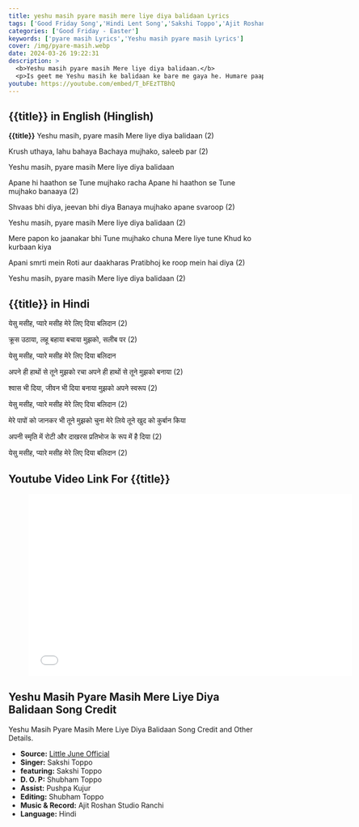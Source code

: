 ```yaml
---
title: yeshu masih pyare masih mere liye diya balidaan Lyrics
tags: ['Good Friday Song','Hindi Lent Song','Sakshi Toppo','Ajit Roshan Studio Ranchi']
categories: ['Good Friday - Easter']
keywords: ['pyare masih Lyrics','Yeshu masih pyare masih Lyrics']
cover: /img/pyare-masih.webp
date: 2024-03-26 19:22:31
description: >
  <b>Yeshu masih pyare masih Mere liye diya balidaan.</b>
  <p>Is geet me Yeshu masih ke balidaan ke bare me gaya he. Humare paapon ke karan Yeshu masih ne khud ko Krush pe balidaan kar diya. Taki hume paapon ki kshama mil shake. Usne Apane balidaan ki yaad me apna sharir roti ke rup me aur dakhras apne lahu rup me hume diya hai.</p>
youtube: https://youtube.com/embed/T_bFEzTTBhQ
---
```

## {{title}} in English (Hinglish)
**{{title}}**
Yeshu masih, pyare masih
Mere liye diya balidaan (2)

Krush uthaya, lahu bahaya
Bachaya mujhako, saleeb par (2)

Yeshu masih, pyare masih
Mere liye diya balidaan

Apane hi haathon se
Tune mujhako racha
Apane hi haathon se
Tune mujhako banaaya (2)

Shvaas bhi diya, jeevan bhi diya
Banaya mujhako apane svaroop (2)

Yeshu masih, pyare masih
Mere liye diya balidaan (2)

Mere papon ko jaanakar bhi
Tune mujhako chuna
Mere liye tune
Khud ko kurbaan kiya

Apani smrti mein
Roti aur daakharas
Pratibhoj ke roop mein hai diya (2)

Yeshu masih, pyare masih
Mere liye diya balidaan (2)

## {{title}} in Hindi
येसु मसीह, प्यारे मसीह
मेरे लिए दिया बलिदान (2)

क्रूस उठाया, लहू बहाया
बचाया मुझको, सलीब पर (2)

येसु मसीह, प्यारे मसीह
मेरे लिए दिया बलिदान

अपने ही हाथों से
तूने मुझको रचा
अपने ही हाथों से
तूने मुझको बनाया (2)

श्वास भी दिया, जीवन भी दिया
बनाया मुझको अपने स्वरूप (2)

येसु मसीह, प्यारे मसीह
मेरे लिए दिया बलिदान (2)

मेरे पापों को जानकर भी
तूने मुझको चुना
मेरे लिये तूने
खुद को कुर्बान किया

अपनी स्मृति में
रोटी और दाखरस
प्रतिभोज के रूप में है दिया (2)

येसु मसीह, प्यारे मसीह
मेरे लिए दिया बलिदान (2)


## Youtube Video Link For {{title}}
<figure class="image is-16by9">
<iframe class="has-ratio" width="640" height="360"
src="{{youtube}}"
frameborder="0" allow="accelerometer; autoplay; clipboard-write; encrypted-media; gyroscope;" allowfullscreen></iframe>
</figure>

## Yeshu Masih Pyare Masih Mere Liye Diya Balidaan Song Credit
<div class="has-text-left">
Yeshu Masih Pyare Masih Mere Liye Diya Balidaan Song Credit and Other Details.

  - **Source:** <a href="https://youtu.be/T_bFEzTTBhQ?si=FJFxJYQINfvd35zq" rel="nofollow">Little June Official</a>
  - **Singer:** Sakshi Toppo
  - **featuring:** Sakshi Toppo
  - **D. O. P:** Shubham Toppo
  - **Assist:** Pushpa Kujur
  - **Editing:** Shubham Toppo
  - **Music & Record:** Ajit Roshan Studio Ranchi
  - **Language:** Hindi
</div>
